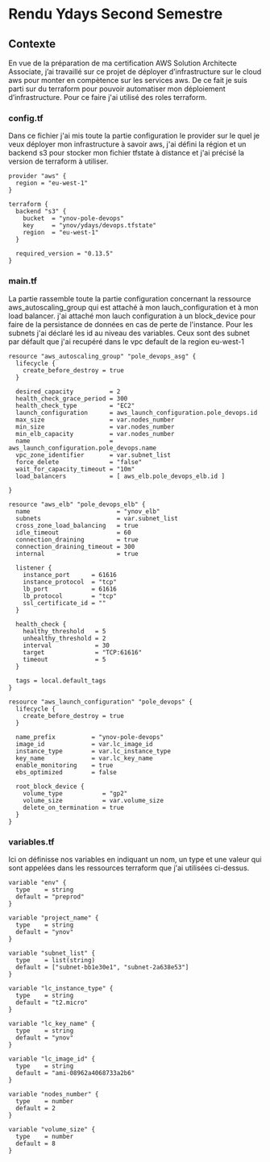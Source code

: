 # Rendu Ydays Second Semestre 

## Contexte
En vue de la préparation de ma certification AWS Solution Architecte Associate, j’ai travaillé sur ce projet de déployer d’infrastructure sur le cloud aws pour monter en compètence sur les services aws. De ce fait je suis parti sur du terraform pour pouvoir automatiser mon déploiement d’infrastructure. 
Pour ce faire j'ai utilisé des roles terraform.

### config.tf
Dans ce fichier j'ai mis toute la partie configuration le provider sur le quel je veux déployer mon infrastructure à savoir aws, j'ai défini la région et un backend s3 pour stocker mon fichier tfstate à distance et j'ai précisé la version de terraform à utiliser.
```
provider "aws" {
  region = "eu-west-1"
}

terraform {
  backend "s3" {
    bucket  = "ynov-pole-devops"
    key     = "ynov/ydays/devops.tfstate"
    region  = "eu-west-1"
  }

  required_version = "0.13.5"
}
```

### main.tf
La partie rassemble toute la partie configuration concernant la ressource aws_autoscaling_group qui est attaché à  mon lauch_configuration et à mon load balancer.
j'ai attaché mon lauch configuration à un block_device pour faire de la persistance de données en cas de perte de l'instance.
Pour les subnets j'ai déclaré les id au niveau des variables. Ceux sont des subnet par défault que j'ai recupéré dans le vpc default de la region eu-west-1
```
resource "aws_autoscaling_group" "pole_devops_asg" {
  lifecycle {
    create_before_destroy = true
  }

  desired_capacity          = 2
  health_check_grace_period = 300
  health_check_type         = "EC2"
  launch_configuration      = aws_launch_configuration.pole_devops.id
  max_size                  = var.nodes_number
  min_size                  = var.nodes_number
  min_elb_capacity          = var.nodes_number
  name                      = aws_launch_configuration.pole_devops.name
  vpc_zone_identifier       = var.subnet_list
  force_delete              = "false"
  wait_for_capacity_timeout = "10m"
  load_balancers            = [ aws_elb.pole_devops_elb.id ]
  
}

resource "aws_elb" "pole_devops_elb" {
  name                        = "ynov_elb"
  subnets                     = var.subnet_list
  cross_zone_load_balancing   = true
  idle_timeout                = 60
  connection_draining         = true
  connection_draining_timeout = 300
  internal                    = true

  listener {
    instance_port      = 61616
    instance_protocol  = "tcp"
    lb_port            = 61616
    lb_protocol        = "tcp"
    ssl_certificate_id = ""
  }

  health_check {
    healthy_threshold   = 5
    unhealthy_threshold = 2
    interval            = 30
    target              = "TCP:61616"
    timeout             = 5
  }

  tags = local.default_tags
}

resource "aws_launch_configuration" "pole_devops" {
  lifecycle {
    create_before_destroy = true
  }

  name_prefix          = "ynov-pole-devops"
  image_id             = var.lc_image_id
  instance_type        = var.lc_instance_type
  key_name             = var.lc_key_name
  enable_monitoring    = true
  ebs_optimized        = false

  root_block_device {
    volume_type           = "gp2"
    volume_size           = var.volume_size
    delete_on_termination = true
  }
}
```
### variables.tf
Ici on définisse nos variables en indiquant un nom, un type et une valeur qui sont appelées dans les ressources terraform que j'ai utilisées ci-dessus.
```
variable "env" {
  type    = string
  default = "preprod"
}

variable "project_name" {
  type    = string
  default = "ynov"
}

variable "subnet_list" {
  type    = list(string)
  default = ["subnet-bb1e30e1", "subnet-2a638e53"]
}

variable "lc_instance_type" {
  type    = string
  default = "t2.micro"
}

variable "lc_key_name" {
  type    = string
  default = "ynov"
}

variable "lc_image_id" {
  type    = string
  default = "ami-08962a4068733a2b6"
}

variable "nodes_number" {
  type    = number
  default = 2
}

variable "volume_size" {
  type    = number
  default = 8
}
```
